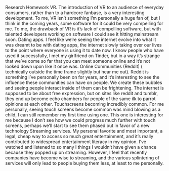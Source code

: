 Research Homework
VR. 	The introduction of VR to an audience of everyday consumers, rather than to a hardcore fanbase, is a very interesting development. To me, VR isn’t something I’m personally a huge fan of, but I think in the coming years, some software for it could be very compelling for me. To me, the drawback of VR is it’s lack of compelling software, but with talented developers working on software I could see it hitting mainstream soon.
Dating apps. I feel like we’re seeing the internet evolve into what it was dreamt to be with dating apps, the internet slowly taking over our lives to the point where everyone is using it to date now. I know people who have used it successfully, I met my girlfriend on Tinder, but in a way it’s strange that we’ve come so far that you can meet someone online and it’s not looked down upon like it once was.
Online Communities (Reddit) ( technically outside the time frame slightly but hear me out). Reddit is something I’ve personally been on for years, and it’s interesting to see the influence these communities can have on people. We create these bubbles and seeing people interact inside of them can be frightening. The internet is supposed to be about free expression, but on sites like reddit and tumblr, they end up become echo chambers for people of the same ilk to parrot opinions at each other.
Touchscreens becoming incredibly common. For me personally, seeing touch screens become common was mind blowing as a child, I can still remember my first time using one. This one is interesting for me because I don’t see how we could progress much further with touch screens, perhaps we’ll start to see them phased out in favor of a new technology
Streaming services. My personal favorite and most important, a legal, cheap way to access so much great entertainment, and it’s really contributed to widespread entertainment literacy in my opinion. I’ve watched and listened to so many I things I wouldn’t have given a chance because they popped up on streaming. However, I feel that recently companies have become wise to streaming, and the various splintering of services will only lead to people buying them less, at least to me personally.

